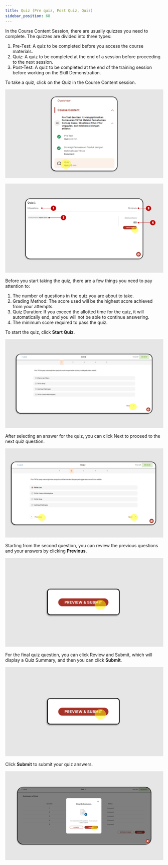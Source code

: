 ```yaml
---
title: Quiz (Pre quiz, Post Quiz, Quiz)
sidebar_position: 68
---
```

In the Course Content Session, there are usually quizzes you need to complete. The quizzes are divided into three types:

1. Pre-Test: A quiz to be completed before you access the course materials.
2. Quiz: A quiz to be completed at the end of a session before proceeding to the next session.
3. Post-Test: A quiz to be completed at the end of the training session before working on the Skill Demonstration.

To take a quiz, click on the Quiz in the Course Content session.

![](/img/quiz-eng-1.png)

![](/img/quiz-eng-2.png)

Before you start taking the quiz, there are a few things you need to pay attention to:

1. The number of questions in the quiz you are about to take.
2. Grading Method: The score used will be the highest score achieved from your attempts.
3. Quiz Duration: If you exceed the allotted time for the quiz, it will automatically end, and you will not be able to continue answering.
4. The minimum score required to pass the quiz.

To start the quiz, click **Start Quiz**.

![](/img/quiz-eng-4.png)

After selecting an answer for the quiz, you can click Next to proceed to the next quiz question.

![](/img/quiz-eng-5.png)

Starting from the second question, you can review the previous questions and your answers by clicking **Previous**.

![](/img/quiz-eng-6.png)

For the final quiz question, you can click Review and Submit, which will display a Quiz Summary, and then you can click **Submit**.

![](/img/quiz-eng-6.png)

Click **Submit** to submit your quiz answers.

![](/img/quiz-eng-7.png)
